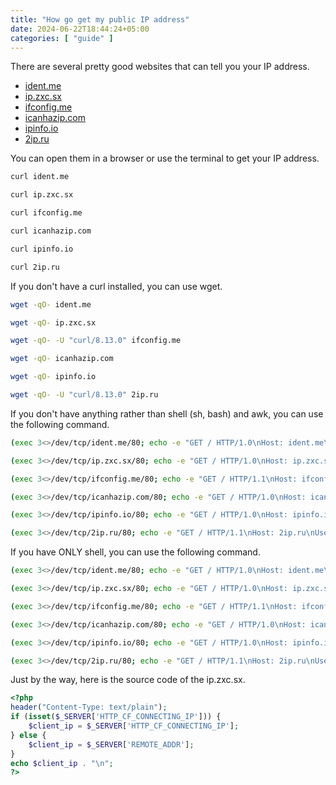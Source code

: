 ```yaml
---
title: "How go get my public IP address"
date: 2024-06-22T18:44:24+05:00
categories: [ "guide" ]
---
```


There are several pretty good websites that can tell you your IP address.
- [ident.me](https://ident.me/)
- [ip.zxc.sx](https://ip.zxc.sx/)
- [ifconfig.me](https://ifconfig.me/)
- [icanhazip.com](https://icanhazip.com/)
- [ipinfo.io](https://ipinfo.io/)
- [2ip.ru](https://2ip.ru/)

You can open them in a browser or use the terminal to get your IP address.
```bash
curl ident.me
```
```bash
curl ip.zxc.sx
```
```bash
curl ifconfig.me
```
```bash
curl icanhazip.com
```
```bash
curl ipinfo.io
```
```bash
curl 2ip.ru
```

If you don't have a curl installed, you can use wget.
```bash
wget -qO- ident.me
```
```bash
wget -qO- ip.zxc.sx
```
```bash
wget -qO- -U "curl/8.13.0" ifconfig.me
```
```bash
wget -qO- icanhazip.com
```
```bash
wget -qO- ipinfo.io
```
```bash
wget -qO- -U "curl/8.13.0" 2ip.ru
```

If you don't have anything rather than shell (sh, bash) and awk, you can use the following command.
```bash
(exec 3<>/dev/tcp/ident.me/80; echo -e "GET / HTTP/1.0\nHost: ident.me\n" >&3; awk 'NR>1 { print }' RS='\r\n\r\n' <&3)
```
```bash
(exec 3<>/dev/tcp/ip.zxc.sx/80; echo -e "GET / HTTP/1.0\nHost: ip.zxc.sx\n" >&3; awk 'NR>1 { print }' RS='\r\n\r\n' <&3)
```
```bash
(exec 3<>/dev/tcp/ifconfig.me/80; echo -e "GET / HTTP/1.1\nHost: ifconfig.me\nUser-Agent: curl/8.13.0\n" >&3; awk 'NR>1 { print }' RS='\r\n\r\n' <&3)
```
```bash
(exec 3<>/dev/tcp/icanhazip.com/80; echo -e "GET / HTTP/1.0\nHost: icanhazip.com\n" >&3; awk 'NR>1 { print }' RS='\r\n\r\n' <&3)
```
```bash
(exec 3<>/dev/tcp/ipinfo.io/80; echo -e "GET / HTTP/1.0\nHost: ipinfo.io\n" >&3; awk 'NR>1 { print }' RS='\r\n\r\n' <&3)
```
```bash
(exec 3<>/dev/tcp/2ip.ru/80; echo -e "GET / HTTP/1.1\nHost: 2ip.ru\nUser-Agent: curl/8.13.0\nConnection: close\n" >&3; awk 'NR>1 { print }' RS='\r\n\r\n' <&3)
```

If you have ONLY shell, you can use the following command.
```bash
(exec 3<>/dev/tcp/ident.me/80; echo -e "GET / HTTP/1.0\nHost: ident.me\n" >&3; cat <&3)
```
```bash
(exec 3<>/dev/tcp/ip.zxc.sx/80; echo -e "GET / HTTP/1.0\nHost: ip.zxc.sx\n" >&3; cat <&3)
```
```bash
(exec 3<>/dev/tcp/ifconfig.me/80; echo -e "GET / HTTP/1.1\nHost: ifconfig.me\nUser-Agent: curl/8.13.0\n" >&3; cat <&3)
```
```bash
(exec 3<>/dev/tcp/icanhazip.com/80; echo -e "GET / HTTP/1.0\nHost: icanhazip.com\n" >&3; cat <&3)
```
```bash
(exec 3<>/dev/tcp/ipinfo.io/80; echo -e "GET / HTTP/1.0\nHost: ipinfo.io\n" >&3; cat <&3)
```
```bash
(exec 3<>/dev/tcp/2ip.ru/80; echo -e "GET / HTTP/1.1\nHost: 2ip.ru\nUser-Agent: curl/8.13.0\nConnection: close\n" >&3; cat <&3)
```

Just by the way, here is the source code of the ip.zxc.sx.
```php
<?php
header("Content-Type: text/plain");
if (isset($_SERVER['HTTP_CF_CONNECTING_IP'])) {
    $client_ip = $_SERVER['HTTP_CF_CONNECTING_IP'];
} else {
    $client_ip = $_SERVER['REMOTE_ADDR'];
}
echo $client_ip . "\n";
?>
```
